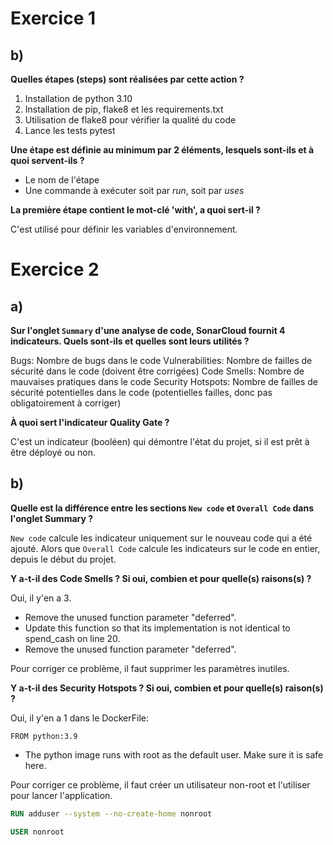 # Exercice 1

## b)

**Quelles étapes (steps) sont réalisées par cette action ?**

1. Installation de python 3.10
2. Installation de pip, flake8 et les requirements.txt
3. Utilisation de flake8 pour vérifier la qualité du code
4. Lance les tests pytest

**Une étape est définie au minimum par 2 éléments, lesquels sont-ils et à quoi servent-ils ?**

- Le nom de l'étape
- Une commande à exécuter soit par *run*, soit par *uses*

**La première étape contient le mot-clé 'with', a quoi sert-il ?**

C'est utilisé pour définir les variables d'environnement.


# Exercice 2

## a)

**Sur l'onglet `Summary` d'une analyse de code, SonarCloud fournit 4 indicateurs. Quels sont-ils et quelles sont leurs utilités ?**

Bugs: Nombre de bugs dans le code
Vulnerabilities: Nombre de failles de sécurité dans le code (doivent être corrigées)
Code Smells: Nombre de mauvaises pratiques dans le code
Security Hotspots: Nombre de failles de sécurité potentielles dans le code (potentielles failles, donc pas obligatoirement à corriger)

**À quoi sert l'indicateur Quality Gate ?**

C'est un indicateur (booléen) qui démontre l'état du projet, si il est prêt à être déployé ou non.


## b)

**Quelle est la différence entre les sections `New code` et `Overall Code` dans l'onglet Summary ?**

`New code` calcule les indicateur uniquement sur le nouveau code qui a été ajouté. Alors que `Overall Code` calcule les indicateurs sur le code en entier, depuis le début du projet.

**Y a-t-il des Code Smells ? Si oui, combien et pour quelle(s) raisons(s) ?**

Oui, il y'en a 3.
- Remove the unused function parameter "deferred".
- Update this function so that its implementation is not identical to spend_cash on line 20.
- Remove the unused function parameter "deferred".

Pour corriger ce problème, il faut supprimer les paramètres inutiles.

**Y a-t-il des Security Hotspots ? Si oui, combien et pour quelle(s) raison(s) ?**

Oui, il y'en a 1 dans le DockerFile:

`FROM python:3.9`

- The python image runs with root as the default user. Make sure it is safe here.

Pour corriger ce problème, il faut créer un utilisateur non-root et l'utiliser pour lancer l'application.

```Dockerfile
RUN adduser --system --no-create-home nonroot

USER nonroot
```